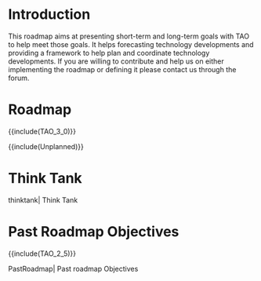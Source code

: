<!--
parent: 'Developer Guide'
created_at: '2011-02-08 14:40:07'
updated_at: '2014-08-19 14:35:52'
authors:
    - 'Patrick Plichart'
tags:
    - 'Developer Guide'
-->



Introduction
============

This roadmap aims at presenting short-term and long-term goals with TAO to help meet those goals. It helps forecasting technology developments and providing a framework to help plan and coordinate technology developments. If you are willing to contribute and help us on either implementing the roadmap or defining it please contact us through the forum.

Roadmap
=======

{{include(TAO_3_0)}}

{{include(Unplanned)}}

Think Tank
==========

thinktank| Think Tank

Past Roadmap Objectives
=======================

{{include(TAO_2_5)}}

PastRoadmap| Past roadmap Objectives


